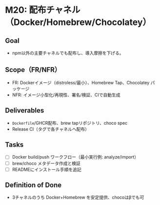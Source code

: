 ﻿# M20: 配布チャネル（Docker/Homebrew/Chocolatey）

## Goal
- npm以外の主要チャネルでも配布し、導入摩擦を下げる。

## Scope（FR/NFR）
- FR: Dockerイメージ（distroless/最小）、Homebrew Tap、Chocolatey パッケージ
- NFR: イメージ小型化/再現性、署名/検証、CIで自動生成

## Deliverables
- `Dockerfile`/GHCR配布、brew tapリポジトリ、choco spec
- Release CI（タグで各チャネルへ配布）

## Tasks
- [ ] Docker build/push ワークフロー（最小実行例: analyze/import）
- [ ] brew/choco メタデータ作成と検証
- [ ] READMEにインストール手順を追記

## Definition of Done
- 3チャネルのうち Docker+Homebrew を安定提供、chocoはβでも可
